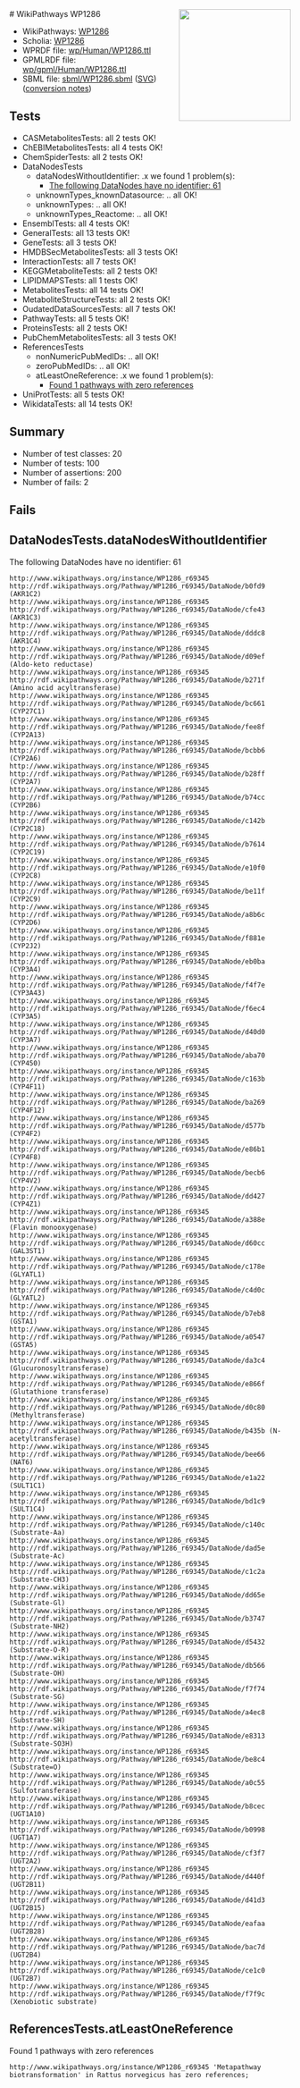 <img style="float: right; width: 200px" src="../logo.png" />
# WikiPathways WP1286

* WikiPathways: [WP1286](https://identifiers.org/wikipathways:WP1286)
* Scholia: [WP1286](https://scholia.toolforge.org/wikipathways/WP1286)
* WPRDF file: [wp/Human/WP1286.ttl](../wp/Human/WP1286.ttl)
* GPMLRDF file: [wp/gpml/Human/WP1286.ttl](../wp/gpml/Human/WP1286.ttl)
* SBML file: [sbml/WP1286.sbml](../sbml/WP1286.sbml) ([SVG](../sbml/WP1286.svg)) ([conversion notes](../sbml/WP1286.txt))

## Tests
* CASMetabolitesTests: all 2 tests OK!
* ChEBIMetabolitesTests: all 4 tests OK!
* ChemSpiderTests: all 2 tests OK!
* DataNodesTests
    * dataNodesWithoutIdentifier: .x we found 1 problem(s):
        * [The following DataNodes have no identifier: 61](#8792c52c)
    * unknownTypes_knownDatasource: .. all OK!
    * unknownTypes: .. all OK!
    * unknownTypes_Reactome: .. all OK!
* EnsemblTests: all 4 tests OK!
* GeneralTests: all 13 tests OK!
* GeneTests: all 3 tests OK!
* HMDBSecMetabolitesTests: all 3 tests OK!
* InteractionTests: all 7 tests OK!
* KEGGMetaboliteTests: all 2 tests OK!
* LIPIDMAPSTests: all 1 tests OK!
* MetabolitesTests: all 14 tests OK!
* MetaboliteStructureTests: all 2 tests OK!
* OudatedDataSourcesTests: all 7 tests OK!
* PathwayTests: all 5 tests OK!
* ProteinsTests: all 2 tests OK!
* PubChemMetabolitesTests: all 3 tests OK!
* ReferencesTests
    * nonNumericPubMedIDs: .. all OK!
    * zeroPubMedIDs: .. all OK!
    * atLeastOneReference: .x we found 1 problem(s):
        * [Found 1 pathways with zero references](#35eb778e)
* UniProtTests: all 5 tests OK!
* WikidataTests: all 14 tests OK!


## Summary

* Number of test classes: 20
* Number of tests: 100
* Number of assertions: 200
* Number of fails: 2

## Fails

<a name="8792c52c" />

## DataNodesTests.dataNodesWithoutIdentifier

The following DataNodes have no identifier: 61
```
http://www.wikipathways.org/instance/WP1286_r69345 http://rdf.wikipathways.org/Pathway/WP1286_r69345/DataNode/b0fd9 (AKR1C2)
http://www.wikipathways.org/instance/WP1286_r69345 http://rdf.wikipathways.org/Pathway/WP1286_r69345/DataNode/cfe43 (AKR1C3)
http://www.wikipathways.org/instance/WP1286_r69345 http://rdf.wikipathways.org/Pathway/WP1286_r69345/DataNode/dddc8 (AKR1C4)
http://www.wikipathways.org/instance/WP1286_r69345 http://rdf.wikipathways.org/Pathway/WP1286_r69345/DataNode/d09ef (Aldo-keto reductase)
http://www.wikipathways.org/instance/WP1286_r69345 http://rdf.wikipathways.org/Pathway/WP1286_r69345/DataNode/b271f (Amino acid acyltransferase)
http://www.wikipathways.org/instance/WP1286_r69345 http://rdf.wikipathways.org/Pathway/WP1286_r69345/DataNode/bc661 (CYP27C1)
http://www.wikipathways.org/instance/WP1286_r69345 http://rdf.wikipathways.org/Pathway/WP1286_r69345/DataNode/fee8f (CYP2A13)
http://www.wikipathways.org/instance/WP1286_r69345 http://rdf.wikipathways.org/Pathway/WP1286_r69345/DataNode/bcbb6 (CYP2A6)
http://www.wikipathways.org/instance/WP1286_r69345 http://rdf.wikipathways.org/Pathway/WP1286_r69345/DataNode/b28ff (CYP2A7)
http://www.wikipathways.org/instance/WP1286_r69345 http://rdf.wikipathways.org/Pathway/WP1286_r69345/DataNode/b74cc (CYP2B6)
http://www.wikipathways.org/instance/WP1286_r69345 http://rdf.wikipathways.org/Pathway/WP1286_r69345/DataNode/c142b (CYP2C18)
http://www.wikipathways.org/instance/WP1286_r69345 http://rdf.wikipathways.org/Pathway/WP1286_r69345/DataNode/b7614 (CYP2C19)
http://www.wikipathways.org/instance/WP1286_r69345 http://rdf.wikipathways.org/Pathway/WP1286_r69345/DataNode/e10f0 (CYP2C8)
http://www.wikipathways.org/instance/WP1286_r69345 http://rdf.wikipathways.org/Pathway/WP1286_r69345/DataNode/be11f (CYP2C9)
http://www.wikipathways.org/instance/WP1286_r69345 http://rdf.wikipathways.org/Pathway/WP1286_r69345/DataNode/a8b6c (CYP2D6)
http://www.wikipathways.org/instance/WP1286_r69345 http://rdf.wikipathways.org/Pathway/WP1286_r69345/DataNode/f881e (CYP2J2)
http://www.wikipathways.org/instance/WP1286_r69345 http://rdf.wikipathways.org/Pathway/WP1286_r69345/DataNode/eb0ba (CYP3A4)
http://www.wikipathways.org/instance/WP1286_r69345 http://rdf.wikipathways.org/Pathway/WP1286_r69345/DataNode/f4f7e (CYP3A43)
http://www.wikipathways.org/instance/WP1286_r69345 http://rdf.wikipathways.org/Pathway/WP1286_r69345/DataNode/f6ec4 (CYP3A5)
http://www.wikipathways.org/instance/WP1286_r69345 http://rdf.wikipathways.org/Pathway/WP1286_r69345/DataNode/d40d0 (CYP3A7)
http://www.wikipathways.org/instance/WP1286_r69345 http://rdf.wikipathways.org/Pathway/WP1286_r69345/DataNode/aba70 (CYP450)
http://www.wikipathways.org/instance/WP1286_r69345 http://rdf.wikipathways.org/Pathway/WP1286_r69345/DataNode/c163b (CYP4F11)
http://www.wikipathways.org/instance/WP1286_r69345 http://rdf.wikipathways.org/Pathway/WP1286_r69345/DataNode/ba269 (CYP4F12)
http://www.wikipathways.org/instance/WP1286_r69345 http://rdf.wikipathways.org/Pathway/WP1286_r69345/DataNode/d577b (CYP4F2)
http://www.wikipathways.org/instance/WP1286_r69345 http://rdf.wikipathways.org/Pathway/WP1286_r69345/DataNode/e86b1 (CYP4F8)
http://www.wikipathways.org/instance/WP1286_r69345 http://rdf.wikipathways.org/Pathway/WP1286_r69345/DataNode/becb6 (CYP4V2)
http://www.wikipathways.org/instance/WP1286_r69345 http://rdf.wikipathways.org/Pathway/WP1286_r69345/DataNode/dd427 (CYP4Z1)
http://www.wikipathways.org/instance/WP1286_r69345 http://rdf.wikipathways.org/Pathway/WP1286_r69345/DataNode/a388e (Flavin monooxygenase)
http://www.wikipathways.org/instance/WP1286_r69345 http://rdf.wikipathways.org/Pathway/WP1286_r69345/DataNode/d60cc (GAL3ST1)
http://www.wikipathways.org/instance/WP1286_r69345 http://rdf.wikipathways.org/Pathway/WP1286_r69345/DataNode/c178e (GLYATL1)
http://www.wikipathways.org/instance/WP1286_r69345 http://rdf.wikipathways.org/Pathway/WP1286_r69345/DataNode/c4d0c (GLYATL2)
http://www.wikipathways.org/instance/WP1286_r69345 http://rdf.wikipathways.org/Pathway/WP1286_r69345/DataNode/b7eb8 (GSTA1)
http://www.wikipathways.org/instance/WP1286_r69345 http://rdf.wikipathways.org/Pathway/WP1286_r69345/DataNode/a0547 (GSTA5)
http://www.wikipathways.org/instance/WP1286_r69345 http://rdf.wikipathways.org/Pathway/WP1286_r69345/DataNode/da3c4 (Glucuronosyltransferase)
http://www.wikipathways.org/instance/WP1286_r69345 http://rdf.wikipathways.org/Pathway/WP1286_r69345/DataNode/e866f (Glutathione transferase)
http://www.wikipathways.org/instance/WP1286_r69345 http://rdf.wikipathways.org/Pathway/WP1286_r69345/DataNode/d0c80 (Methyltransferase)
http://www.wikipathways.org/instance/WP1286_r69345 http://rdf.wikipathways.org/Pathway/WP1286_r69345/DataNode/b435b (N-acetyltransferase)
http://www.wikipathways.org/instance/WP1286_r69345 http://rdf.wikipathways.org/Pathway/WP1286_r69345/DataNode/bee66 (NAT6)
http://www.wikipathways.org/instance/WP1286_r69345 http://rdf.wikipathways.org/Pathway/WP1286_r69345/DataNode/e1a22 (SULT1C1)
http://www.wikipathways.org/instance/WP1286_r69345 http://rdf.wikipathways.org/Pathway/WP1286_r69345/DataNode/bd1c9 (SULT1C4)
http://www.wikipathways.org/instance/WP1286_r69345 http://rdf.wikipathways.org/Pathway/WP1286_r69345/DataNode/c140c (Substrate-Aa)
http://www.wikipathways.org/instance/WP1286_r69345 http://rdf.wikipathways.org/Pathway/WP1286_r69345/DataNode/dad5e (Substrate-Ac)
http://www.wikipathways.org/instance/WP1286_r69345 http://rdf.wikipathways.org/Pathway/WP1286_r69345/DataNode/c1c2a (Substrate-CH3)
http://www.wikipathways.org/instance/WP1286_r69345 http://rdf.wikipathways.org/Pathway/WP1286_r69345/DataNode/dd65e (Substrate-Gl)
http://www.wikipathways.org/instance/WP1286_r69345 http://rdf.wikipathways.org/Pathway/WP1286_r69345/DataNode/b3747 (Substrate-NH2)
http://www.wikipathways.org/instance/WP1286_r69345 http://rdf.wikipathways.org/Pathway/WP1286_r69345/DataNode/d5432 (Substrate-O-R)
http://www.wikipathways.org/instance/WP1286_r69345 http://rdf.wikipathways.org/Pathway/WP1286_r69345/DataNode/db566 (Substrate-OH)
http://www.wikipathways.org/instance/WP1286_r69345 http://rdf.wikipathways.org/Pathway/WP1286_r69345/DataNode/f7f74 (Substrate-SG)
http://www.wikipathways.org/instance/WP1286_r69345 http://rdf.wikipathways.org/Pathway/WP1286_r69345/DataNode/a4ec8 (Substrate-SH)
http://www.wikipathways.org/instance/WP1286_r69345 http://rdf.wikipathways.org/Pathway/WP1286_r69345/DataNode/e8313 (Substrate-SO3H)
http://www.wikipathways.org/instance/WP1286_r69345 http://rdf.wikipathways.org/Pathway/WP1286_r69345/DataNode/be8c4 (Substrate=O)
http://www.wikipathways.org/instance/WP1286_r69345 http://rdf.wikipathways.org/Pathway/WP1286_r69345/DataNode/a0c55 (Sulfotransferase)
http://www.wikipathways.org/instance/WP1286_r69345 http://rdf.wikipathways.org/Pathway/WP1286_r69345/DataNode/b8cec (UGT1A10)
http://www.wikipathways.org/instance/WP1286_r69345 http://rdf.wikipathways.org/Pathway/WP1286_r69345/DataNode/b0998 (UGT1A7)
http://www.wikipathways.org/instance/WP1286_r69345 http://rdf.wikipathways.org/Pathway/WP1286_r69345/DataNode/cf3f7 (UGT2A2)
http://www.wikipathways.org/instance/WP1286_r69345 http://rdf.wikipathways.org/Pathway/WP1286_r69345/DataNode/d440f (UGT2B11)
http://www.wikipathways.org/instance/WP1286_r69345 http://rdf.wikipathways.org/Pathway/WP1286_r69345/DataNode/d41d3 (UGT2B15)
http://www.wikipathways.org/instance/WP1286_r69345 http://rdf.wikipathways.org/Pathway/WP1286_r69345/DataNode/eafaa (UGT2B28)
http://www.wikipathways.org/instance/WP1286_r69345 http://rdf.wikipathways.org/Pathway/WP1286_r69345/DataNode/bac7d (UGT2B4)
http://www.wikipathways.org/instance/WP1286_r69345 http://rdf.wikipathways.org/Pathway/WP1286_r69345/DataNode/ce1c0 (UGT2B7)
http://www.wikipathways.org/instance/WP1286_r69345 http://rdf.wikipathways.org/Pathway/WP1286_r69345/DataNode/f7f9c (Xenobiotic substrate)
```

<a name="35eb778e" />

## ReferencesTests.atLeastOneReference

Found 1 pathways with zero references
```
http://www.wikipathways.org/instance/WP1286_r69345 'Metapathway biotransformation' in Rattus norvegicus has zero references; 
```

